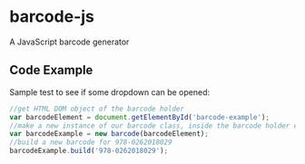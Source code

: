 barcode-js
==========

A JavaScript barcode generator


## Code Example

Sample test to see if some dropdown can be opened:

```javascript
//get HTML DOM object of the barcode holder
var barcodeElement = document.getElementById('barcode-example');
//make a new instance of our barcode class, inside the barcode holder element
var barcodeExample = new barcode(barcodeElement);
//build a new barcode for 978-0262018029
barcodeExample.build('978-0262018029');
```